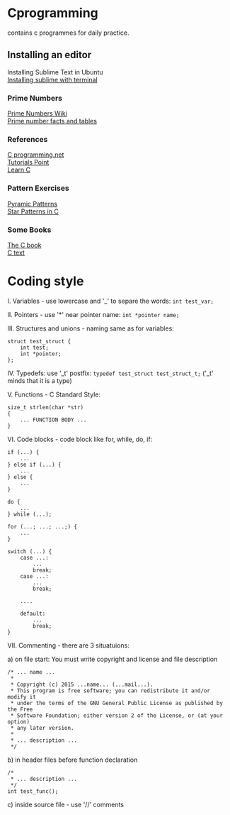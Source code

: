 # Cprogramming
contains c programmes for daily practice.

## Installing an editor
Installing Sublime Text in Ubuntu  
	[Installing sublime with terminal](https://askubuntu.com/questions/172698/how-do-i-install-sublime-text-2-3)

### Prime Numbers
[Prime Numbers Wiki](https://en.wikipedia.org/wiki/Prime_number)  
[Prime number facts and tables](https://www.factmonster.com/math/numbers/prime-numbers-facts-examples-table-all-1000)

### References
[C programming.net](http://www.cprogramming.com/tutorial/c-tutorial.html)  
[Tutorials Point](https://www.tutorialspoint.com/cprogramming/)  
[Learn C](http://www.learn-c.org/)  

### Pattern Exercises 
[Pyramic Patterns](http://scanftree.com/programs/c/programs-to-print-pyramid-patterns-in-c-part-1/)  
[Star Patterns in C](http://www.codeforwin.in/2015/07/star-patterns-program-in-c.html)  

### Some Books
[The C book](http://publications.gbdirect.co.uk/c_book/thecbook.pdf)  
[C text](http://www-personal.acfr.usyd.edu.au/tbailey/ctext/ctext.pdf)  




Coding style
====================
I. Variables - use lowercase and '_' to separe the words: `int test_var;`

II. Pointers - use '*' near pointer name: `int *pointer name;`

III. Structures and unions - naming same as for variables:
 
```
struct test_struct {
	int test;
	int *pointer;
};
```

IV. Typedefs: use '_t' postfix: `typedef test_struct test_struct_t;` ('_t' minds that it is a type)

V. Functions - C Standard Style: 

```
size_t strlen(char *str)
{
	... FUNCTION BODY ...
}
```

VI. Code blocks - code block like for, while, do, if:

```
if (...) {
	...
} else if (...) {
	...
} else {
	...
}

do {
	...
} while (...);

for (...; ...; ...;) {
	...
}

switch (...) {
	case ...:
		...
		break;
	case ...:
		...
		break;
		
	....
	
	default:
		...
		break;
}
```

VII. Commenting - there are 3 situatuions:

a) on file start: You must write copyright and license and file description

```
/* ... name ...
 * 
 * Copyright (c) 2015 ...name... (...mail...).
 * This program is free software; you can redistribute it and/or modify it
 * under the terms of the GNU General Public License as published by the Free
 * Software Foundation; either version 2 of the License, or (at your option)
 * any later version.
 * 
 * ... description ...
 */
```

b) in header files before function declaration

```
/*
 * ... description ...
 */
int test_func();
```

c) inside source file - use '//' comments


